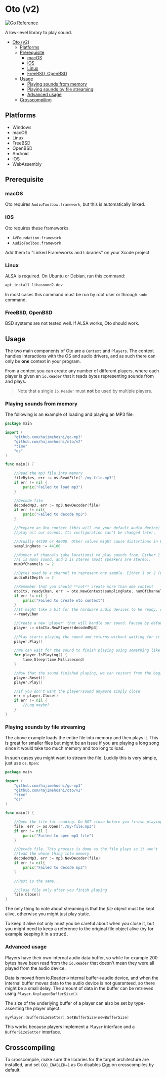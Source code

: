 # Oto (v2)

[![Go Reference](https://pkg.go.dev/badge/github.com/hajimehoshi/oto/v2.svg)](https://pkg.go.dev/github.com/hajimehoshi/oto/v2)

A low-level library to play sound.

- [Oto (v2)](#oto-v2)
  - [Platforms](#platforms)
  - [Prerequisite](#prerequisite)
    - [macOS](#macos)
    - [iOS](#ios)
    - [Linux](#linux)
    - [FreeBSD, OpenBSD](#freebsd-openbsd)
  - [Usage](#usage)
    - [Playing sounds from memory](#playing-sounds-from-memory)
    - [Playing sounds by file streaming](#playing-sounds-by-file-streaming)
    - [Advanced usage](#advanced-usage)
  - [Crosscompiling](#crosscompiling)

## Platforms

- Windows
- macOS
- Linux
- FreeBSD
- OpenBSD
- Android
- iOS
- WebAssembly

## Prerequisite

### macOS

Oto requires `AudioToolbox.framework`, but this is automatically linked.

### iOS

Oto requires these frameworks:

- `AVFoundation.framework`
- `AudioToolbox.framework`

Add them to "Linked Frameworks and Libraries" on your Xcode project.

### Linux

ALSA is required. On Ubuntu or Debian, run this command:

```sh
apt install libasound2-dev
```

In most cases this command must be run by root user or through `sudo` command.

### FreeBSD, OpenBSD

BSD systems are not tested well. If ALSA works, Oto should work.

## Usage

The two main components of Oto are a `Context` and `Players`. The context handles interactions with
the OS and audio drivers, and as such there can only be **one** context in your program.

From a context you can create any number of different players, where each player is given an `io.Reader` that
it reads bytes representing sounds from and plays.

> Note that a single `io.Reader` must **not** be used by multiple players.

### Playing sounds from memory

The following is an example of loading and playing an MP3 file:

```go
package main

import (
    "github.com/hajimehoshi/go-mp3"
    "github.com/hajimehoshi/oto/v2"
    "time"
    "os"
)

func main() {

    //Read the mp3 file into memory
    fileBytes, err := os.ReadFile("./my-file.mp3")
    if err != nil {
        panic("Failed to load mp3")
    }

    //Decode file
    decodedMp3, err := mp3.NewDecoder(file)
    if err != nil{
        panic("Failed to decode mp3")
    }

    //Prepare an Oto context (this will use your default audio device) that will
    //play all our sounds. Its configuration can't be changed later.

    //Usually 44100 or 48000. Other values might cause distortions in Oto
    samplingRate := 44100

    //Number of channels (aka locations) to play sounds from. Either 1 or 2.
    //1 is mono sound, and 2 is stereo (most speakers are stereo). 
    numOfChannels := 2

    //Bytes used by a channel to represent one sample. Either 1 or 2 (usually 2).
    audioBitDepth := 2

    //Remember that you should **not** create more than one context
    otoCtx, readyChan, err := oto.NewContext(samplingRate, numOfChannels, audioBitDepth)
    if err != nil {
        panic("Failed to create oto context")
    }
    //It might take a bit for the hardware audio devices to be ready, so we wait on the channel.
    <-readyChan

    //Create a new 'player' that will handle our sound. Paused by default.
    player := otoCtx.NewPlayer(decodedMp3)
    
    //Play starts playing the sound and returns without waiting for it (Play() is async).
    player.Play()

    //We can wait for the sound to finish playing using something like this
    for player.IsPlaying() {
        time.Sleep(time.Millisecond)
    }

    //Now that the sound finished playing, we can restart from the beginning with these two lines
    player.Reset()
    player.Play()

    //If you don't want the player/sound anymore simply close
    err = player.Close()
    if err != nil {
        //Log maybe?
    }
}
```

### Playing sounds by file streaming

The above example loads the entire file into memory and then plays it. This is great for smaller files
but might be an issue if you are playing a long song since it would take too much memory and too long to load.

In such cases you might want to stream the file. Luckily this is very simple, just use `os.Open`:

```go
package main

import (
    "github.com/hajimehoshi/go-mp3"
    "github.com/hajimehoshi/oto/v2"
    "time"
    "os"
)

func main() {

    //Open the file for reading. Do NOT close before you finish playing!
    file, err := os.Open("./my-file.mp3")
    if err != nil {
        panic("Failed to open mp3 file")
    }

    //Decode file. This process is done as the file plays so it won't
    //load the whole thing into memory.
    decodedMp3, err := mp3.NewDecoder(file)
    if err != nil{
        panic("Failed to decode mp3")
    }

    //Rest is the same...

    //Close file only after you finish playing
    file.Close()
}
```

The only thing to note about streaming is that the *file* object must be kept alive, otherwise
you might just play static.

To keep it alive not only must you be careful about when you close it, but you might need to keep a reference
to the original file object alive (by for example keeping it in a struct).

### Advanced usage

Players have their own internal audio data buffer, so while for example 200 bytes have been read from the `io.Reader` that
doesn't mean they were all played from the audio device.

Data is moved from io.Reader->internal buffer->audio device, and when the internal buffer moves data to the audio device
is not guaranteed, so there might be a small delay. The amount of data in the buffer can be retrieved
using `Player.UnplayedBufferSize()`.

The size of the underlying buffer of a player can also be set by type-asserting the player object:

```go
myPlayer.(BufferSizeSetter).SetBufferSize(newBufferSize)
```

This works because players implement a `Player` interface and a `BufferSizeSetter` interface.

## Crosscompiling

To crosscompile, make sure the libraries for the target architecture are installed, and set `CGO_ENABLED=1` as Go disables [Cgo](https://golang.org/cmd/cgo/#hdr-Using_cgo_with_the_go_command) on crosscompiles by default.
